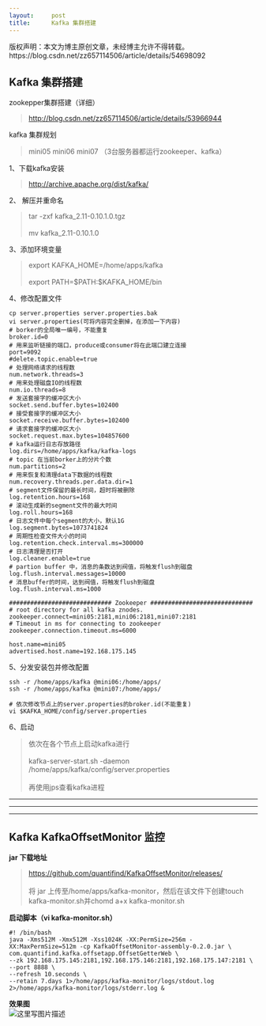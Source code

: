 ```yaml
---
layout:     post
title:      Kafka 集群搭建
---
```

<div id="article_content" class="article_content clearfix csdn-tracking-statistics" data-pid="blog" data-mod="popu_307" data-dsm="post">
								<div class="article-copyright">
					版权声明：本文为博主原创文章，未经博主允许不得转载。					https://blog.csdn.net/zz657114506/article/details/54698092				</div>
								            <div id="content_views" class="markdown_views prism-atom-one-dark">
							<!-- flowchart 箭头图标 勿删 -->
							<svg xmlns="http://www.w3.org/2000/svg" style="display: none;"><path stroke-linecap="round" d="M5,0 0,2.5 5,5z" id="raphael-marker-block" style="-webkit-tap-highlight-color: rgba(0, 0, 0, 0);"></path></svg>
							<h2 id="kafka-集群搭建"><strong>Kafka 集群搭建</strong></h2>

<p>zookepper集群搭建（详细）</p>

<blockquote>
  <p><a href="http://blog.csdn.net/zz657114506/article/details/53966944" rel="nofollow">http://blog.csdn.net/zz657114506/article/details/53966944</a></p>
</blockquote>

<p>kafka 集群规划</p>

<blockquote>
  <p>mini05 mini06 mini07 （3台服务器都运行zookeeper、kafka）</p>
</blockquote>

<p>1、下载kafka安装</p>

<blockquote>
  <p><a href="http://archive.apache.org/dist/kafka/" rel="nofollow">http://archive.apache.org/dist/kafka/</a></p>
</blockquote>

<p>2、 解压并重命名</p>

<blockquote>
  <p>tar -zxf  kafka_2.11-0.10.1.0.tgz  <br> <br>
  mv kafka_2.11-0.10.1.0</p>
</blockquote>

<p>3、添加环境变量</p>

<blockquote>
  <p>export KAFKA_HOME=/home/apps/kafka<br> <br>
  export PATH=<span>$</span>PATH:<span>$</span>KAFKA_HOME/bin</p>
</blockquote>

<p>4、修改配置文件</p>

<pre class="prettyprint"><code class="language-linux hljs avrasm"><span class="hljs-keyword">cp</span> server<span class="hljs-preprocessor">.properties</span> server<span class="hljs-preprocessor">.properties</span><span class="hljs-preprocessor">.bak</span>
vi server<span class="hljs-preprocessor">.properties</span>(可将内容完全删掉，在添加一下内容)
<span class="hljs-preprocessor"># borker的全局唯一编号，不能重复</span>
broker<span class="hljs-preprocessor">.id</span>=<span class="hljs-number">0</span>
<span class="hljs-preprocessor"># 用来监听链接的端口，produce或consumer将在此端口建立连接</span>
port=<span class="hljs-number">9092</span>
<span class="hljs-preprocessor">#delete.topic.enable=true</span>
<span class="hljs-preprocessor"># 处理网络请求的线程数</span>
num<span class="hljs-preprocessor">.network</span><span class="hljs-preprocessor">.threads</span>=<span class="hljs-number">3</span>
<span class="hljs-preprocessor"># 用来处理磁盘IO的线程数</span>
num<span class="hljs-preprocessor">.io</span><span class="hljs-preprocessor">.threads</span>=<span class="hljs-number">8</span>
<span class="hljs-preprocessor"># 发送套接字的缓冲区大小</span>
socket<span class="hljs-preprocessor">.send</span><span class="hljs-preprocessor">.buffer</span><span class="hljs-preprocessor">.bytes</span>=<span class="hljs-number">102400</span>
<span class="hljs-preprocessor"># 接受套接字的缓冲区大小</span>
socket<span class="hljs-preprocessor">.receive</span><span class="hljs-preprocessor">.buffer</span><span class="hljs-preprocessor">.bytes</span>=<span class="hljs-number">102400</span>
<span class="hljs-preprocessor"># 请求套接字的缓冲区大小 </span>
socket<span class="hljs-preprocessor">.request</span><span class="hljs-preprocessor">.max</span><span class="hljs-preprocessor">.bytes</span>=<span class="hljs-number">104857600</span>
<span class="hljs-preprocessor"># kafka运行日志存放路径 </span>
log<span class="hljs-preprocessor">.dirs</span>=/home/apps/kafka/kafka-logs
<span class="hljs-preprocessor"># topic 在当前borker上的分片个数</span>
num<span class="hljs-preprocessor">.partitions</span>=<span class="hljs-number">2</span>
<span class="hljs-preprocessor"># 用来恢复和清理data下数据的线程数 </span>
num<span class="hljs-preprocessor">.recovery</span><span class="hljs-preprocessor">.threads</span><span class="hljs-preprocessor">.per</span><span class="hljs-preprocessor">.data</span><span class="hljs-preprocessor">.dir</span>=<span class="hljs-number">1</span>
<span class="hljs-preprocessor"># segment文件保留的最长时间，超时将被删除</span>
log<span class="hljs-preprocessor">.retention</span><span class="hljs-preprocessor">.hours</span>=<span class="hljs-number">168</span>
<span class="hljs-preprocessor"># 滚动生成新的segment文件的最大时间</span>
log<span class="hljs-preprocessor">.roll</span><span class="hljs-preprocessor">.hours</span>=<span class="hljs-number">168</span>
<span class="hljs-preprocessor"># 日志文件中每个segment的大小，默认1G</span>
log<span class="hljs-preprocessor">.segment</span><span class="hljs-preprocessor">.bytes</span>=<span class="hljs-number">1073741824</span>
<span class="hljs-preprocessor"># 周期性检查文件大小的时间</span>
log<span class="hljs-preprocessor">.retention</span><span class="hljs-preprocessor">.check</span><span class="hljs-preprocessor">.interval</span><span class="hljs-preprocessor">.ms</span>=<span class="hljs-number">300000</span>
<span class="hljs-preprocessor"># 日志清理是否打开</span>
log<span class="hljs-preprocessor">.cleaner</span><span class="hljs-preprocessor">.enable</span>=true
<span class="hljs-preprocessor"># partion buffer 中，消息的条数达到阀值，将触发flush到磁盘</span>
log<span class="hljs-preprocessor">.flush</span><span class="hljs-preprocessor">.interval</span><span class="hljs-preprocessor">.messages</span>=<span class="hljs-number">10000</span>
<span class="hljs-preprocessor"># 消息buffer的时间，达到阀值，将触发flush到磁盘</span>
log<span class="hljs-preprocessor">.flush</span><span class="hljs-preprocessor">.interval</span><span class="hljs-preprocessor">.ms</span>=<span class="hljs-number">1000</span>

<span class="hljs-preprocessor">############################# Zookeeper #############################</span>
<span class="hljs-preprocessor"># root directory for all kafka znodes.</span>
zookeeper<span class="hljs-preprocessor">.connect</span>=mini05:<span class="hljs-number">2181</span>,mini06:<span class="hljs-number">2181</span>,mini07:<span class="hljs-number">2181</span>
<span class="hljs-preprocessor"># Timeout in ms for connecting to zookeeper</span>
zookeeper<span class="hljs-preprocessor">.connection</span><span class="hljs-preprocessor">.timeout</span><span class="hljs-preprocessor">.ms</span>=<span class="hljs-number">6000</span>

host<span class="hljs-preprocessor">.name</span>=mini05
advertised<span class="hljs-preprocessor">.host</span><span class="hljs-preprocessor">.name</span>=<span class="hljs-number">192.168</span><span class="hljs-number">.175</span><span class="hljs-number">.145</span></code></pre>

<p>5、分发安装包并修改配置</p>



<pre class="prettyprint"><code class=" hljs ruby">ssh -r /home/apps/kafka <span class="hljs-variable">@mini06</span><span class="hljs-symbol">:/home/apps/</span>
ssh -r /home/apps/kafka <span class="hljs-variable">@mini07</span><span class="hljs-symbol">:/home/apps/</span>

<span class="hljs-comment"># 依次修改节点上的server.properties的broker.id(不能重复)</span>
vi <span class="hljs-variable">$KAFKA_HOME</span>/config/server.properties</code></pre>

<p>6、启动</p>

<blockquote>
  <p>依次在各个节点上启动kafka进行<br> <br>
   kafka-server-start.sh -daemon /home/apps/kafka/config/server.properties <br> <br>
   再使用jps查看kafka进程</p>
</blockquote>

<hr>

<hr>

<hr>



<h2 id="kafka-kafkaoffsetmonitor-监控"><strong>Kafka KafkaOffsetMonitor 监控</strong></h2>

<p><strong>jar 下载地址</strong></p>

<blockquote>
  <p><a href="https://github.com/quantifind/KafkaOffsetMonitor/releases/" rel="nofollow">https://github.com/quantifind/KafkaOffsetMonitor/releases/</a><br> <br>
  将 jar 上传至/home/apps/kafka-monitor，然后在该文件下创建touch kafka-monitor.sh并chomd a+x kafka-monitor.sh</p>
</blockquote>

<p><strong>启动脚本（vi kafka-monitor.sh）</strong></p>



<pre class="prettyprint"><code class=" hljs haml">#! /bin/bash
java -Xms512M -Xmx512M -Xss1024K -XX:PermSize=256m -XX:MaxPermSize=512m -cp KafkaOffsetMonitor-assembly-0.2.0.jar \
com.quantifind.kafka.offsetapp.OffsetGetterWeb \
-<span class="ruby">-zk <span class="hljs-number">192.168</span>.<span class="hljs-number">175.145</span><span class="hljs-symbol">:</span><span class="hljs-number">2181</span>,<span class="hljs-number">192.168</span>.<span class="hljs-number">175.146</span><span class="hljs-symbol">:</span><span class="hljs-number">2181</span>,<span class="hljs-number">192.168</span>.<span class="hljs-number">175.147</span><span class="hljs-symbol">:</span><span class="hljs-number">2181</span> \
</span>-<span class="ruby">-port <span class="hljs-number">8888</span> \
</span>-<span class="ruby">-refresh <span class="hljs-number">10</span>.seconds \
</span>-<span class="ruby">-retain <span class="hljs-number">7</span>.days <span class="hljs-number">1</span>&gt;<span class="hljs-regexp">/home/apps</span><span class="hljs-regexp">/kafka-monitor/logs</span><span class="hljs-regexp">/stdout.log 2&gt;/home</span><span class="hljs-regexp">/apps/kafka</span>-monitor/logs/stderr.log &amp;</span></code></pre>

<p><strong>效果图</strong> <br>
<img src="https://img-blog.csdn.net/20170123235256790?watermark/2/text/aHR0cDovL2Jsb2cuY3Nkbi5uZXQveno2NTcxMTQ1MDY=/font/5a6L5L2T/fontsize/400/fill/I0JBQkFCMA==/dissolve/70/gravity/SouthEast" alt="这里写图片描述" title=""></p>            </div>
						<link href="https://csdnimg.cn/release/phoenix/mdeditor/markdown_views-9e5741c4b9.css" rel="stylesheet">
                </div>